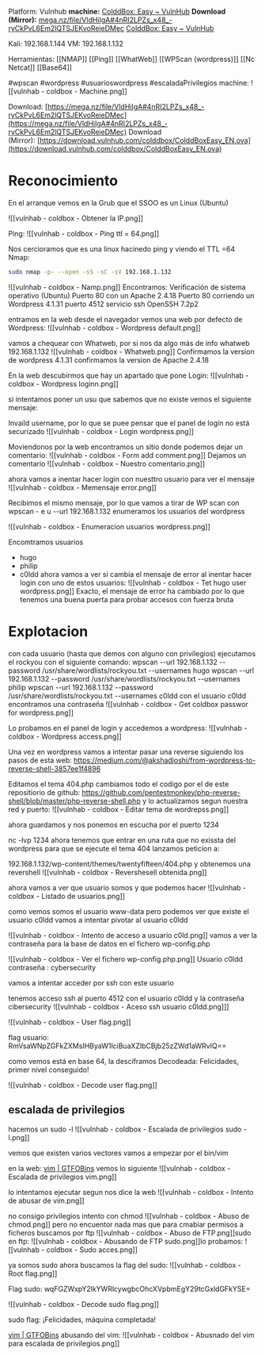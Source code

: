 Platform: Vulnhub
**machine:** [ColddBox: Easy ~ VulnHub](https://www.vulnhub.com/entry/colddbox-easy,586/)
**Download (Mirror):** [mega.nz/file/VldHiIgA#4nRI2LPZs_x48_-ryCkPvL6Em2lQTSJEKvoReieDMec](https://mega.nz/file/VldHiIgA#4nRI2LPZs_x48_-ryCkPvL6Em2lQTSJEKvoReieDMec)
[ColddBox: Easy ~ VulnHub](https://www.vulnhub.com/entry/colddbox-easy,586/)

Kali:  192.168.1.144
VM:  192.168.1.132

Herramientas:
[[NMAP]]
[[Ping]]
[[WhatWeb]]
[[WPScan (wordpress)]]
[[Nc Netcat]]
[[Base64]]


#wpscan
#wordpress #usuarioswordpress
#escaladaPrivilegios 
machine:
![[vulnhab - coldbox - Machine.png]]

Download: [https://mega.nz/file/VldHiIgA#4nRI2LPZs_x48_-ryCkPvL6Em2lQTSJEKvoReieDMec](https://mega.nz/file/VldHiIgA#4nRI2LPZs_x48_-ryCkPvL6Em2lQTSJEKvoReieDMec)
Download (Mirror): [https://download.vulnhub.com/colddbox/ColddBoxEasy_EN.ova](https://download.vulnhub.com/colddbox/ColddBoxEasy_EN.ova)

# Reconocimiento

En el arranque vemos en la Grub que el SSOO es un Linux (Ubuntu)

![[vulnhab - coldbox  - Obtener la IP.png]]


Ping:
![[vulnhab - coldbox  - Ping ttl = 64.png]]

Nos cercioramos que es una linux hacinedo ping y viendo el TTL =64
Nmap: 

```sh title:"nmap pasado "
sudo nmap -p- --open -sS -sC -sV 192.168.1.132
```

![[vulnhab - coldbox  - Namp.png]]
Encontramos:
Verificación  de sistema operativo (Ubuntu)
Puerto 80 con un Apache 2.4.18
Puerto 80 corriendo un Wordpress 4.1.31
puerto 4512 servicio ssh OpenSSH 7.2p2



entramos en la web desde el navegador
vemos una web por defecto de Wordpress:
![[vulnhab - coldbox  - Wordpress default.png]]

vamos a chequear con Whatweb, por si nos da algo más de info
whatweb 192.168.1.132
![[vulnhab - coldbox  - Whatweb.png]]
Confirmamos la version de wordpress 4.1.31
confirmamos la version de Apache 2.4.18


En la web descubirmos que hay un apartado que pone Login:
![[vulnhab - coldbox  - Wordpress loginn.png]]

si intentamos poner un usu que sabemos que no existe vemos el siguiente mensaje:

Invaild username, por lo que se puee pensar que el panel de login no está securizado
![[vulnhab - coldbox  - Login wordpress.png]]

Moviendonos por la web encontramos un sitio donde podemos dejar un comentario:
![[vulnhab - coldbox  - Form add comment.png]]
Dejamos un comentario
![[vulnhab - coldbox  - Nuestro comentario.png]]

ahora vamos a inentar hacer login con nuesttro usuario para ver el mensaje 
![[vulnhab - coldbox  - Memensaje error.png]]

Recibimos el mismo mensaje, por lo que vamos a tirar de WP scan
con
wpscan - e u --url 192.168.1.132 enumeramos los usuarios del wordpress

![[vulnhab - coldbox  - Enumeracion usuarios wordpress.png]]

Encomtramos usuarios
- hugo
- philip
- c0ldd
ahora vamos a ver si cambia el mensaje de error al inentar hacer login con uno de estos usuarios:
![[vulnhab - coldbox  - Tet hugo user wordpress.png]]
Exacto, el mensaje de error ha cambiado por lo que tenemos una buena puerta para probar accesos con fuerza bruta

# Explotacion
con cada usuario (hasta que demos con alguno con privilegios) ejecutamos el rockyou con el siguiente comando:
wpscan --url 192.168.1.132 --password /usr/share/wordlists/rockyou.txt --usernames hugo
wpscan --url 192.168.1.132 --password /usr/share/wordlists/rockyou.txt --usernames philip
wpscan --url 192.168.1.132 --password /usr/share/wordlists/rockyou.txt --usernames c0ldd
con el usuario c0ldd encontramos una contraseña
![[vulnhab - coldbox  - Get coldbox passwor for wordpress.png]]



Lo probamos en el panel de login
y accedemos a wordpress:
![[vulnhab - coldbox  - Wordpress access.png]]


Una vez en wordpress vamos a intentar pasar una reverse 
siguiendo los pasos de esta web:
https://medium.com/@akshadjoshi/from-wordpress-to-reverse-shell-3857ee1f4896

Editamos el tema 404.php
cambiamos todo el codigo por el de este repositiorio de github:
https://github.com/pentestmonkey/php-reverse-shell/blob/master/php-reverse-shell.php
y lo actualizamos segun nuestra red y puerto:
![[vulnhab - coldbox  - Editar tema de wordrepss.png]]


ahora guardamos y nos ponemos en escucha por el puerto 1234


nc -lvp 1234
ahora tenemos que entrar en una ruta que no exissta del wordpress para que se ejecute el tema 404
lanzamos peticion a:


192.168.1.132/wp-content/themes/twentyfifteen/404.php
y obtenemos una revershell
![[vulnhab - coldbox  - Revershesell obtenida.png]]

ahora vamos a ver que usuario somos y que podemos hacer
![[vulnhab - coldbox  - Listado de usuarios.png]]

como vemos somos el usuario www-data pero podemos ver que existe el usuario c0ldd
vamos a intentar pivotar al usuario c0ldd

![[vulnhab - coldbox  - Intento de acceso a usuario c0ld.png]]
vamos a ver la contraseña para la base de datos en el fichero wp-config.php

![[vulnhab - coldbox  - Ver el fichero wp-config.php.png]]
Usuario c0ldd contraseña : cybersecurity

vamos a intentar acceder por ssh con este usuario


tenemos acceso ssh al puerto 4512 con el usuario c0ldd y la contraseña cibersecurity
![[vulnhab - coldbox  - Aceso ssh usuario c0ldd.png]]]

![[vulnhab - coldbox  - User flag.png]]


flag usuario: RmVsaWNpZGFkZXMsIHByaW1lciBuaXZlbCBjb25zZWd1aWRvIQ==     

como vemos está en base 64, la desciframos
Decodeada:
Felicidades, primer nivel conseguido!

![[vulnhab - coldbox  - Decode user flag.png]]

## escalada de privilegios

hacemos un sudo -l
![[vulnhab - coldbox  - Escalada de privilegios sudo -l.png]]

vemos que existen varios vectores vamos a empezar por el bin/vim

en la web:
[vim | GTFOBins](https://gtfobins.github.io/gtfobins/vim/)
vemos lo siguiente
![[vulnhab - coldbox  - Escalada de privilegios vim.png]]

lo intentamos ejecutar segun nos dice la web
![[vulnhab - coldbox  - Intento de abusar de vim.png]]

no consigo privilegios
intento con chmod
![[vulnhab - coldbox  - Abuso de chmod.png]]
pero no encuentor nada mas que para cmabiar permisos a ficheros
buscamos por ftp
![[vulnhab - coldbox  - Abuso de FTP.png]]sudo en ftp:
![[vulnhab - coldbox  - Abusando de FTP sudo.png]]lo probamos:
![[vulnhab - coldbox  - Sudo acces.png]]


ya somos sudo 
ahora buscamos la flag del sudo:
![[vulnhab - coldbox  - Root flag.png]]


Flag sudo:
wqFGZWxpY2lkYWRlcywgbcOhcXVpbmEgY29tcGxldGFkYSE=


![[vulnhab - coldbox  - Decode sudo flag.png]]

sudo flag: ¡Felicidades, máquina completada! 




[vim | GTFOBins](https://gtfobins.github.io/gtfobins/vim/)
abusando del vim:
![[vulnhab - coldbox  - Abusnado del vim para escalada de privilegios.png]]